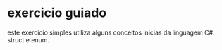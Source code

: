 # exercicio guiado
este exercicio simples utiliza alguns conceitos inicias da linguagem C#:
struct e enum.
